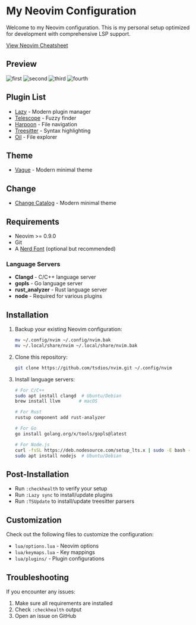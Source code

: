 # My Neovim Configuration

Welcome to my Neovim configuration. This is my personal setup optimized for development with comprehensive LSP support.

[View Neovim Cheatsheet](./CHEATSHEET.md)

## Preview

![first](change2.png)
![second](second.png)
![third](third.png)
![fourth](fourth.png)

## Plugin List

- [Lazy](https://github.com/folke/lazy.nvim) - Modern plugin manager
- [Telescope](https://github.com/nvim-telescope/telescope.nvim) - Fuzzy finder
- [Harpoon](https://github.com/ThePrimeagen/harpoon) - File navigation
- [Treesitter](https://github.com/nvim-treesitter/nvim-treesitter) - Syntax highlighting
- [Oil](https://github.com/stevearc/oil.nvim) - File explorer

## Theme

- [Vague](https://github.com/vague2k/vague.nvim) - Modern minimal theme

## Change

- [Change Catalog](CHANGELOG.md) - Modern minimal theme

## Requirements

- Neovim >= 0.9.0
- Git
- A [Nerd Font](https://www.nerdfonts.com/) (optional but recommended)

### Language Servers

- **Clangd** - C/C++ language server
- **gopls** - Go language server
- **rust_analyzer** - Rust language server
- **node** - Required for various plugins

## Installation

1. Backup your existing Neovim configuration:

   ```bash
   mv ~/.config/nvim ~/.config/nvim.bak
   mv ~/.local/share/nvim ~/.local/share/nvim.bak
   ```

2. Clone this repository:

   ```bash
   git clone https://github.com/tsdios/nvim.git ~/.config/nvim
   ```

3. Install language servers:

   ```bash
   # For C/C++
   sudo apt install clangd  # Ubuntu/Debian
   brew install llvm       # macOS

   # For Rust
   rustup component add rust-analyzer

   # For Go
   go install golang.org/x/tools/gopls@latest

   # For Node.js
   curl -fsSL https://deb.nodesource.com/setup_lts.x | sudo -E bash -
   sudo apt install nodejs  # Ubuntu/Debian
   ```

## Post-Installation

- Run `:checkhealth` to verify your setup
- Run `:Lazy sync` to install/update plugins
- Run `:TSUpdate` to install/update treesitter parsers

## Customization

Check out the following files to customize the configuration:

- `lua/options.lua` - Neovim options
- `lua/keymaps.lua` - Key mappings
- `lua/plugins/` - Plugin configurations

## Troubleshooting

If you encounter any issues:

1. Make sure all requirements are installed
2. Check `:checkhealth` output
3. Open an issue on GitHub
